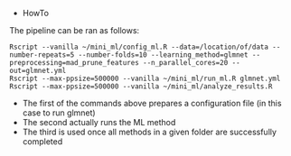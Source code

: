 * HowTo

The pipeline can be ran as follows:

```
Rscript --vanilla ~/mini_ml/config_ml.R --data=/location/of/data --number-repeats=5 --number-folds=10 --learning_method=glmnet --preprocessing=mad_prune_features --n_parallel_cores=20 --out=glmnet.yml
Rscript --max-ppsize=500000 --vanilla ~/mini_ml/run_ml.R glmnet.yml
Rscript --max-ppsize=500000 --vanilla ~/mini_ml/analyze_results.R
```

- The first of the commands above prepares a configuration file (in this case to run glmnet)
- The second actually runs the ML method
- The third is used once all methods in a given folder are successfully completed

